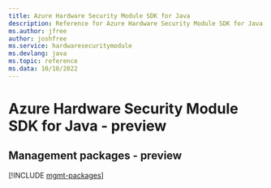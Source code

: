 ```yaml
---
title: Azure Hardware Security Module SDK for Java
description: Reference for Azure Hardware Security Module SDK for Java
ms.author: jfree
author: joshfree
ms.service: hardwaresecuritymodule
ms.devlang: java
ms.topic: reference
ms.data: 10/10/2022
---
```

# Azure Hardware Security Module SDK for Java - preview

## Management packages - preview
[!INCLUDE [mgmt-packages](hardware-security-module-mgmt-index.md)]